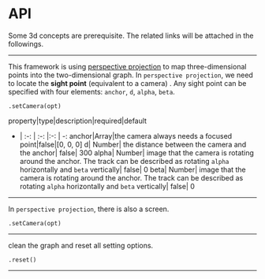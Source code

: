 # API

Some 3d concepts are prerequisite. The related links will be attached in the followings.

---

This framework is using [perspective projection](https://en.wikipedia.org/wiki/3D_projection) to map three-dimensional points into the two-dimensional graph. In `perspective projection`, we need to locate the **sight point** (equivalent to a camera) . Any sight point can be specified with four elements: `anchor`, `d`, `alpha`, `beta`. 

```
.setCamera(opt)
```

property|type|description|required|default
- | :-: | :-: |:-: | -: 
anchor|Array|the camera always needs a focused point|false|[0, 0, 0]
d| Number| the distance between the camera and the anchor| false| 300
alpha| Number| image that the camera is rotating around the anchor. The track can be described as rotating `alpha` horizontally and `beta` vertically| false| 0
beta| Number| image that the camera is rotating around the anchor. The track can be described as rotating `alpha` horizontally and `beta` vertically| false| 0

---

In `perspective projection`, there is also a screen. 

```
.setCamera(opt)
```

---

clean the graph and reset all setting options. 

```
.reset()
```

---
